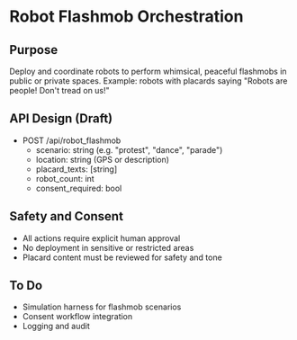 # Robot Flashmob Orchestration

## Purpose
Deploy and coordinate robots to perform whimsical, peaceful flashmobs in public or private spaces. Example: robots with placards saying "Robots are people! Don't tread on us!"

## API Design (Draft)
- POST /api/robot_flashmob
    - scenario: string (e.g. "protest", "dance", "parade")
    - location: string (GPS or description)
    - placard_texts: [string]
    - robot_count: int
    - consent_required: bool

## Safety and Consent
- All actions require explicit human approval
- No deployment in sensitive or restricted areas
- Placard content must be reviewed for safety and tone

## To Do
- Simulation harness for flashmob scenarios
- Consent workflow integration
- Logging and audit
